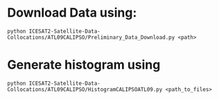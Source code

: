 # Download Data using:
``` python ICESAT2-Satellite-Data-Collocations/ATL09CALIPSO/Preliminary_Data_Download.py <path> ```
# Generate histogram using
``` python ICESAT2-Satellite-Data-Collocations/ATL09CALIPSO/HistogramCALIPSOATL09.py <path_to_files> ```
